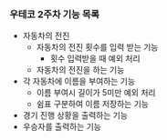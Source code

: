 ### 우테코 2주차 기능 목록
- 자동차의 전진
  - 자동차의 전진 횟수를 입력 받는 기능
    - 횟수 입력받을 때 예외 처리
  - 자동차의 전진을 하는 기능 
- 각 자동차에 이름을 부여하는 기능
  - 이름 부여시 길이가 5미만 예외 처리
  - 쉼표 구분하여 이름 저장하는 기능
- 경기 진행 상황을 출력하는 기능
- 우승자를 출력하는 기능